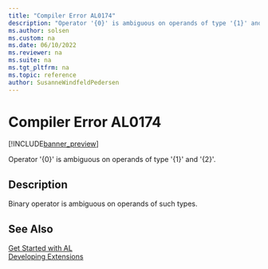 ```yaml
---
title: "Compiler Error AL0174"
description: "Operator '{0}' is ambiguous on operands of type '{1}' and '{2}'."
ms.author: solsen
ms.custom: na
ms.date: 06/10/2022
ms.reviewer: na
ms.suite: na
ms.tgt_pltfrm: na
ms.topic: reference
author: SusanneWindfeldPedersen
---
```

[//]: # (START>DO_NOT_EDIT)
[//]: # (IMPORTANT:Do not edit any of the content between here and the END>DO_NOT_EDIT.)
[//]: # (Any modifications should be made in the .xml files in the ModernDev repo.)
# Compiler Error AL0174

[!INCLUDE[banner_preview](../includes/banner_preview.md)]

Operator '{0}' is ambiguous on operands of type '{1}' and '{2}'.

## Description
Binary operator is ambiguous on operands of such types.  

[//]: # (IMPORTANT: END>DO_NOT_EDIT)
## See Also  
[Get Started with AL](../devenv-get-started.md)  
[Developing Extensions](../devenv-dev-overview.md)  